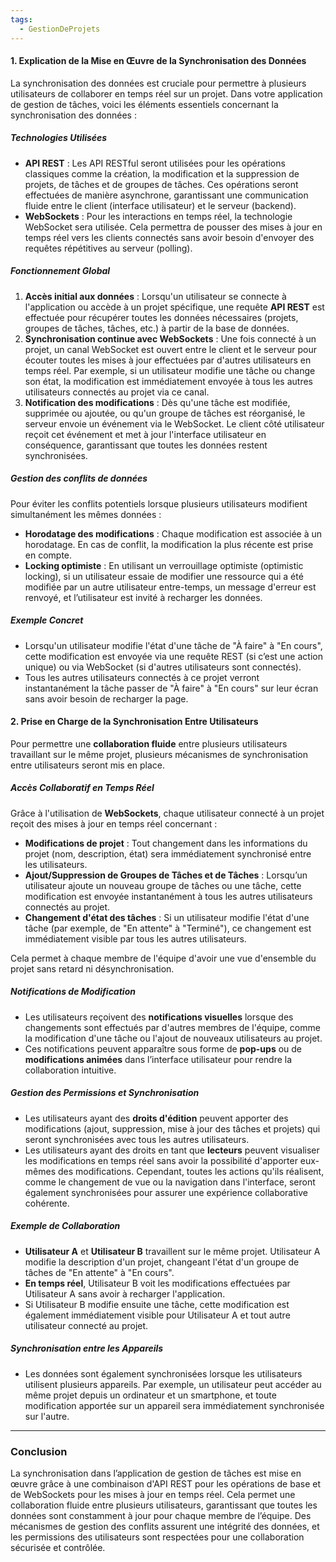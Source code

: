 ```yaml
---
tags:
  - GestionDeProjets
---
```

#### **1. Explication de la Mise en Œuvre de la Synchronisation des Données**

La synchronisation des données est cruciale pour permettre à plusieurs utilisateurs de collaborer en temps réel sur un projet. Dans votre application de gestion de tâches, voici les éléments essentiels concernant la synchronisation des données :

##### **Technologies Utilisées**
- **API REST** : Les API RESTful seront utilisées pour les opérations classiques comme la création, la modification et la suppression de projets, de tâches et de groupes de tâches. Ces opérations seront effectuées de manière asynchrone, garantissant une communication fluide entre le client (interface utilisateur) et le serveur (backend).
- **WebSockets** : Pour les interactions en temps réel, la technologie WebSocket sera utilisée. Cela permettra de pousser des mises à jour en temps réel vers les clients connectés sans avoir besoin d'envoyer des requêtes répétitives au serveur (polling).

##### **Fonctionnement Global**
1. **Accès initial aux données** : Lorsqu'un utilisateur se connecte à l'application ou accède à un projet spécifique, une requête **API REST** est effectuée pour récupérer toutes les données nécessaires (projets, groupes de tâches, tâches, etc.) à partir de la base de données.
2. **Synchronisation continue avec WebSockets** : Une fois connecté à un projet, un canal WebSocket est ouvert entre le client et le serveur pour écouter toutes les mises à jour effectuées par d'autres utilisateurs en temps réel. Par exemple, si un utilisateur modifie une tâche ou change son état, la modification est immédiatement envoyée à tous les autres utilisateurs connectés au projet via ce canal.
3. **Notification des modifications** : Dès qu'une tâche est modifiée, supprimée ou ajoutée, ou qu'un groupe de tâches est réorganisé, le serveur envoie un événement via le WebSocket. Le client côté utilisateur reçoit cet événement et met à jour l'interface utilisateur en conséquence, garantissant que toutes les données restent synchronisées.

##### **Gestion des conflits de données**
Pour éviter les conflits potentiels lorsque plusieurs utilisateurs modifient simultanément les mêmes données :
- **Horodatage des modifications** : Chaque modification est associée à un horodatage. En cas de conflit, la modification la plus récente est prise en compte.
- **Locking optimiste** : En utilisant un verrouillage optimiste (optimistic locking), si un utilisateur essaie de modifier une ressource qui a été modifiée par un autre utilisateur entre-temps, un message d'erreur est renvoyé, et l’utilisateur est invité à recharger les données.

##### **Exemple Concret**
- Lorsqu'un utilisateur modifie l'état d'une tâche de "À faire" à "En cours", cette modification est envoyée via une requête REST (si c’est une action unique) ou via WebSocket (si d'autres utilisateurs sont connectés).
- Tous les autres utilisateurs connectés à ce projet verront instantanément la tâche passer de "À faire" à "En cours" sur leur écran sans avoir besoin de recharger la page.

#### **2. Prise en Charge de la Synchronisation Entre Utilisateurs**

Pour permettre une **collaboration fluide** entre plusieurs utilisateurs travaillant sur le même projet, plusieurs mécanismes de synchronisation entre utilisateurs seront mis en place.

##### **Accès Collaboratif en Temps Réel**
Grâce à l'utilisation de **WebSockets**, chaque utilisateur connecté à un projet reçoit des mises à jour en temps réel concernant :
- **Modifications de projet** : Tout changement dans les informations du projet (nom, description, état) sera immédiatement synchronisé entre les utilisateurs.
- **Ajout/Suppression de Groupes de Tâches et de Tâches** : Lorsqu’un utilisateur ajoute un nouveau groupe de tâches ou une tâche, cette modification est envoyée instantanément à tous les autres utilisateurs connectés au projet.
- **Changement d'état des tâches** : Si un utilisateur modifie l'état d'une tâche (par exemple, de "En attente" à "Terminé"), ce changement est immédiatement visible par tous les autres utilisateurs.
  
Cela permet à chaque membre de l'équipe d'avoir une vue d'ensemble du projet sans retard ni désynchronisation.

##### **Notifications de Modification**
- Les utilisateurs reçoivent des **notifications visuelles** lorsque des changements sont effectués par d'autres membres de l'équipe, comme la modification d'une tâche ou l'ajout de nouveaux utilisateurs au projet.
- Ces notifications peuvent apparaître sous forme de **pop-ups** ou de **modifications animées** dans l’interface utilisateur pour rendre la collaboration intuitive.

##### **Gestion des Permissions et Synchronisation**
- Les utilisateurs ayant des **droits d'édition** peuvent apporter des modifications (ajout, suppression, mise à jour des tâches et projets) qui seront synchronisées avec tous les autres utilisateurs.
- Les utilisateurs ayant des droits en tant que **lecteurs** peuvent visualiser les modifications en temps réel sans avoir la possibilité d'apporter eux-mêmes des modifications. Cependant, toutes les actions qu'ils réalisent, comme le changement de vue ou la navigation dans l'interface, seront également synchronisées pour assurer une expérience collaborative cohérente.

##### **Exemple de Collaboration**
- **Utilisateur A** et **Utilisateur B** travaillent sur le même projet. Utilisateur A modifie la description d'un projet, changeant l'état d'un groupe de tâches de "En attente" à "En cours".
- **En temps réel**, Utilisateur B voit les modifications effectuées par Utilisateur A sans avoir à recharger l'application.
- Si Utilisateur B modifie ensuite une tâche, cette modification est également immédiatement visible pour Utilisateur A et tout autre utilisateur connecté au projet.

##### **Synchronisation entre les Appareils**
- Les données sont également synchronisées lorsque les utilisateurs utilisent plusieurs appareils. Par exemple, un utilisateur peut accéder au même projet depuis un ordinateur et un smartphone, et toute modification apportée sur un appareil sera immédiatement synchronisée sur l'autre.

---

### **Conclusion**
La synchronisation dans l’application de gestion de tâches est mise en œuvre grâce à une combinaison d'API REST pour les opérations de base et de WebSockets pour les mises à jour en temps réel. Cela permet une collaboration fluide entre plusieurs utilisateurs, garantissant que toutes les données sont constamment à jour pour chaque membre de l’équipe. Des mécanismes de gestion des conflits assurent une intégrité des données, et les permissions des utilisateurs sont respectées pour une collaboration sécurisée et contrôlée.